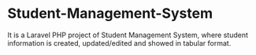 # Student-Management-System
It is a Laravel PHP project of Student Management System, where student information is created, updated/edited and showed in tabular format.
